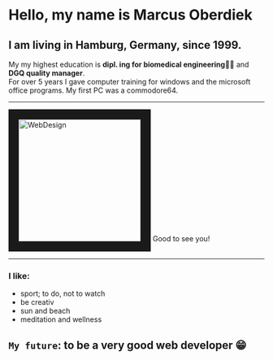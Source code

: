 # Hello, my name is Marcus Oberdiek
## I am living in Hamburg, Germany, since 1999.
My my highest education is **dipl. ing for biomedical engineering**👨‍🎓 and **DGQ quality manager**.<br>
For over 5 years I gave computer training for windows and the microsoft office programs. My first PC was a commodore64.
___

<img src="https://github.com/M-Oberdiek/M-Oberdiek/assets/139952562/67bfed4b-f170-4227-b73b-4efa7d573eea" 
alt="WebDesign" width="240" height="240" border="20" /> Good to see you! 

___

### I like:                                
- sport; to do, not to watch            
- be creativ
- sun and beach
- meditation and wellness

## `My future`: to be a very good web developer 😁








